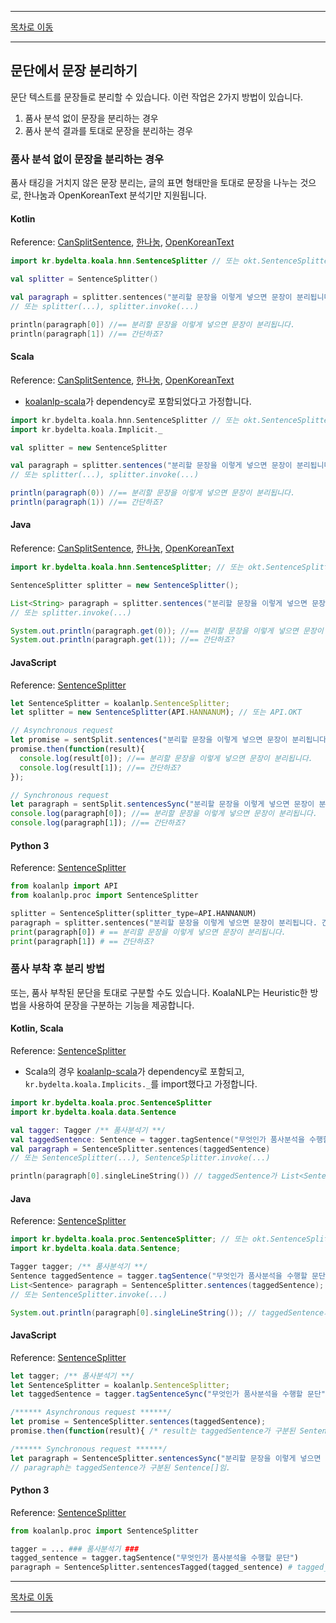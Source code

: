 --------

[목차로 이동](./index)

--------

## 문단에서 문장 분리하기

문단 텍스트를 문장들로 분리할 수 있습니다. 이런 작업은 2가지 방법이 있습니다.

1. 품사 분석 없이 문장을 분리하는 경우
2. 품사 분석 결과를 토대로 문장을 분리하는 경우

### 품사 분석 없이 문장을 분리하는 경우
품사 태깅을 거치지 않은 문장 분리는, 글의 표면 형태만을 토대로 문장을 나누는 것으로, 
한나눔과 OpenKoreanText 분석기만 지원됩니다.

#### Kotlin
Reference: [CanSplitSentence](https://koalanlp.github.io/koalanlp/api/koalanlp/kr.bydelta.koala.proc/-can-split-sentence/index.html), 
[한나눔](https://koalanlp.github.io/koalanlp/api/koalanlp/kr.bydelta.koala.hnn/-sentence-splitter/index.html), 
[OpenKoreanText](https://koalanlp.github.io/koalanlp/api/koalanlp/kr.bydelta.koala.okt/-sentence-splitter/index.html)
```kotlin
import kr.bydelta.koala.hnn.SentenceSplitter // 또는 okt.SentenceSplitter

val splitter = SentenceSplitter()

val paragraph = splitter.sentences("분리할 문장을 이렇게 넣으면 문장이 분리됩니다. 간단하죠?")
// 또는 splitter(...), splitter.invoke(...)

println(paragraph[0]) //== 분리할 문장을 이렇게 넣으면 문장이 분리됩니다.
println(paragraph[1]) //== 간단하죠?
```

#### Scala
Reference: [CanSplitSentence](https://koalanlp.github.io/koalanlp/api/koalanlp/kr.bydelta.koala.proc/-can-split-sentence/index.html), 
[한나눔](https://koalanlp.github.io/koalanlp/api/koalanlp/kr.bydelta.koala.hnn/-sentence-splitter/index.html), 
[OpenKoreanText](https://koalanlp.github.io/koalanlp/api/koalanlp/kr.bydelta.koala.okt/-sentence-splitter/index.html)

* [koalanlp-scala](https://koalanlp.github.io/scala-support)가 dependency로 포함되었다고 가정합니다.

```scala
import kr.bydelta.koala.hnn.SentenceSplitter // 또는 okt.SentenceSplitter
import kr.bydelta.koala.Implicit._

val splitter = new SentenceSplitter

val paragraph = splitter.sentences("분리할 문장을 이렇게 넣으면 문장이 분리됩니다. 간단하죠?")
// 또는 splitter(...), splitter.invoke(...)

println(paragraph(0)) //== 분리할 문장을 이렇게 넣으면 문장이 분리됩니다.
println(paragraph(1)) //== 간단하죠?
```

#### Java
Reference: [CanSplitSentence](https://koalanlp.github.io/koalanlp/api/koalanlp/kr.bydelta.koala.proc/-can-split-sentence/index.html), 
[한나눔](https://koalanlp.github.io/koalanlp/api/koalanlp/kr.bydelta.koala.hnn/-sentence-splitter/index.html), 
[OpenKoreanText](https://koalanlp.github.io/koalanlp/api/koalanlp/kr.bydelta.koala.okt/-sentence-splitter/index.html)
```java
import kr.bydelta.koala.hnn.SentenceSplitter; // 또는 okt.SentenceSplitter

SentenceSplitter splitter = new SentenceSplitter();

List<String> paragraph = splitter.sentences("분리할 문장을 이렇게 넣으면 문장이 분리됩니다. 간단하죠?");
// 또는 splitter.invoke(...)

System.out.println(paragraph.get(0)); //== 분리할 문장을 이렇게 넣으면 문장이 분리됩니다.
System.out.println(paragraph.get(1)); //== 간단하죠?
```

#### JavaScript
Reference: [SentenceSplitter](https://koalanlp.github.io/nodejs-support/module-koalanlp.SentenceSplitter.html)
```javascript
let SentenceSplitter = koalanlp.SentenceSplitter;
let splitter = new SentenceSplitter(API.HANNANUM); // 또는 API.OKT

// Asynchronous request
let promise = sentSplit.sentences("분리할 문장을 이렇게 넣으면 문장이 분리됩니다. 간단하죠?");
promise.then(function(result){
  console.log(result[0]); //== 분리할 문장을 이렇게 넣으면 문장이 분리됩니다.
  console.log(result[1]); //== 간단하죠?
});

// Synchronous request
let paragraph = sentSplit.sentencesSync("분리할 문장을 이렇게 넣으면 문장이 분리됩니다. 간단하죠?");
console.log(paragraph[0]); //== 분리할 문장을 이렇게 넣으면 문장이 분리됩니다.
console.log(paragraph[1]); //== 간단하죠?
```

#### Python 3
Reference: [SentenceSplitter](https://koalanlp.github.io/python-support/html/koalanlp.html#koalanlp.proc.SentenceSplitter)

```python
from koalanlp import API
from koalanlp.proc import SentenceSplitter

splitter = SentenceSplitter(splitter_type=API.HANNANUM)
paragraph = splitter.sentences("분리할 문장을 이렇게 넣으면 문장이 분리됩니다. 간단하죠?")
print(paragraph[0]) # == 분리할 문장을 이렇게 넣으면 문장이 분리됩니다.
print(paragraph[1]) # == 간단하죠?
```

### 품사 부착 후 분리 방법
또는, 품사 부착된 문단을 토대로 구분할 수도 있습니다.
KoalaNLP는 Heuristic한 방법을 사용하여 문장을 구분하는 기능을 제공합니다.

#### Kotlin, Scala
Reference: [SentenceSplitter](https://koalanlp.github.io/koalanlp/api/koalanlp/kr.bydelta.koala.proc/-sentence-splitter/index.html)

* Scala의 경우 [koalanlp-scala](https://koalanlp.github.io/scala-support)가 dependency로 포함되고, `kr.bydelta.koala.Implicits._`를 import했다고 가정합니다.

```kotlin
import kr.bydelta.koala.proc.SentenceSplitter
import kr.bydelta.koala.data.Sentence

val tagger: Tagger /** 품사분석기 **/
val taggedSentence: Sentence = tagger.tagSentence("무엇인가 품사분석을 수행할 문단")
val paragraph = SentenceSplitter.sentences(taggedSentence)
// 또는 SentenceSplitter(...), SentenceSplitter.invoke(...)

println(paragraph[0].singleLineString()) // taggedSentence가 List<Sentence>로 구분됨 
```

#### Java
Reference: [SentenceSplitter](https://koalanlp.github.io/koalanlp/api/koalanlp/kr.bydelta.koala.proc/-sentence-splitter/index.html)
```java
import kr.bydelta.koala.proc.SentenceSplitter; // 또는 okt.SentenceSplitter
import kr.bydelta.koala.data.Sentence;

Tagger tagger; /** 품사분석기 **/
Sentence taggedSentence = tagger.tagSentence("무엇인가 품사분석을 수행할 문단");
List<Sentence> paragraph = SentenceSplitter.sentences(taggedSentence);
// 또는 SentenceSplitter.invoke(...)

System.out.println(paragraph[0].singleLineString()); // taggedSentence가 List<Sentence>로 구분됨 
```

#### JavaScript 
Reference: [SentenceSplitter](https://koalanlp.github.io/nodejs-support/module-koalanlp.SentenceSplitter.html)
```javascript
let tagger; /** 품사분석기 **/
let SentenceSplitter = koalanlp.SentenceSplitter;
let taggedSentence = tagger.tagSentenceSync("무엇인가 품사분석을 수행할 문단");

/****** Asynchronous request ******/
let promise = SentenceSplitter.sentences(taggedSentence);
promise.then(function(result){ /* result는 taggedSentence가 구분된 Sentence[]임. */ });

/****** Synchronous request ******/
let paragraph = SentenceSplitter.sentencesSync("분리할 문장을 이렇게 넣으면 문장이 분리됩니다. 간단하죠?");
// paragraph는 taggedSentence가 구분된 Sentence[]임.
```

#### Python 3
Reference: [SentenceSplitter](https://koalanlp.github.io/python-support/html/koalanlp.html#koalanlp.proc.SentenceSplitter)

```python
from koalanlp.proc import SentenceSplitter

tagger = ... ### 품사분석기 ###
tagged_sentence = tagger.tagSentence("무엇인가 품사분석을 수행할 문단")
paragraph = SentenceSplitter.sentencesTagged(tagged_sentence) # tagged_sentence는 문장으로 구분된 List[Sentence]임.
```

--------

[목차로 이동](./index)

--------

